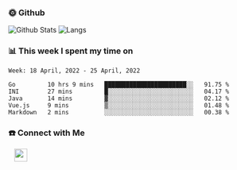 

<h3> 🌞 Github</h3>

![Github Stats](https://github-readme-stats-beta-lovat.vercel.app/api?username=QiuYukang&count_private=true&show_icons=true&hide=stars)
![Langs](https://github-readme-stats-beta-lovat.vercel.app/api/top-langs/?username=QiuYukang&count_private=true&layout=compact)

<h3> 📊 This week I spent my time on</h3>

<!--START_SECTION:waka-->
```text
Week: 18 April, 2022 - 25 April, 2022

Go         10 hrs 9 mins   ███████████████████████░░   91.75 % 
INI        27 mins         █░░░░░░░░░░░░░░░░░░░░░░░░   04.17 % 
Java       14 mins         ▓░░░░░░░░░░░░░░░░░░░░░░░░   02.12 % 
Vue.js     9 mins          ▒░░░░░░░░░░░░░░░░░░░░░░░░   01.48 % 
Markdown   2 mins          ░░░░░░░░░░░░░░░░░░░░░░░░░   00.38 % 
```
<!--END_SECTION:waka-->

<!--
<h3>🛠 Tech Stack</h3>

- 💻 &nbsp; Java | C | Matlab | C++ | Python
- 🌐 &nbsp; HTML | CSS | JavaScript | Bootstrap
- 🛢  &nbsp; MySQL | Redis
- 🔧 &nbsp; NS-3 | Git | Markdown
-->

<h3> ☎️ Connect with Me </h3>
&nbsp;&nbsp;
<a href="mailto:b612n@qq.com">
  <img href="mailto:b612n@qq.com" align="center" width="26px" src="https://github.com/TheDudeThatCode/TheDudeThatCode/blob/master/Assets/Gmail.svg" />
</a>
